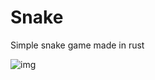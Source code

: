 # Snake
Simple snake game made in rust

![img](https://media.giphy.com/media/EQeAv6jn73EVL5lCAO/giphy.gif)
